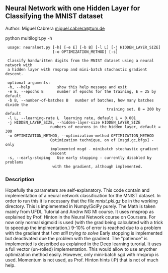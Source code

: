 ## Neural Network with one Hidden Layer for Classifying the MNIST dataset

Author: Miguel Cabrera <miguel.cabrera@tum.de>

 python multilogit.py -h

     usage: neuralnet.py [-h] [-e E] [-b B] [-l L] [-j HIDDEN_LAYER_SIZE]
                         [-o OPTIMIZATION_METHOD] [-s]

     Classify handwritten digits from the MNIST dataset using a neural network with
     a hidden layer with rmsprop and mini-batch stochastic gradient descent.

     optional arguments:
     -h, --help            show this help message and exit
     -e E, --epochs E      number of epochs for the training, E = 25 by default
     -b B, --number-of-batches B   number of batches, how many batches divide the
                                                 training set. B = 200 by default
     -l L, --learning-rate L  learning rate, default L = 0.001
     -j HIDDEN_LAYER_SIZE, --hidden-layer-size HIDDEN_LAYER_SIZE
                        numbers of neurons in the hidden layer, default = 300
     -o OPTIMIZATION_METHOD, --optimization-method OPTIMIZATION_METHOD
                        Optimization technique, on of [msgd,gc,bfgs] - only
                        implemented msgd - minibatch stochastic gradient
                        descent
     -s, --early-stoping   Use early stopping - currently disabled by problems
                         with the gradient, although implemented.



### Description

Hopefully the parameters are self-explanatory. This code contain and
implementation of a neural network classification for the MNIST dataset. In
order to run this it is necessary that the file  *mnist.pkl.gz* be in the
working directory. This is implemented in Numpy/SciPy  purely. The Math is
taken mainly from UFDL Tutorial and Andrw NG Ml course. It uses rmsprop as
explained by Prof. Hinton in the Neural Network course on Coursera. 
For now only normal sigmoid is used (with the grad being calculated with a
trick to speedup the implmentation.)
9-10% of error is reached due to a problem with the gradient that *I am still trying to solve*
Early stopping is implemented but deactivated due the problem with the
gradient. The "patience" is implemented is described as explained in the Deep
learning turorial.
It uses a full vector (un-rolled) implementation. This would allow to use
anyother optimization method easily. However, only  mini-batch sgd with
rmsprop is used. Momentum is not used, as Prof. Hinton hints (:P) that is not
of much help.
 

